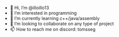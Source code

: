 - 👋 Hi, I’m @illoillo13
- 👀 I’m interested in programming
- 🌱 I’m currently learning c++/java/assembly
- 💞️ I’m looking to collaborate on any type of project
- 📫 How to reach me on discord: tomsseg

